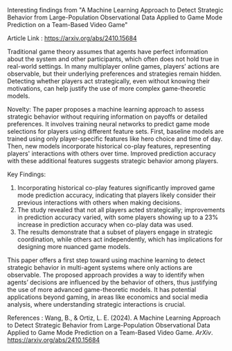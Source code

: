 
Interesting findings from "A Machine Learning Approach to Detect Strategic Behavior from Large-Population Observational Data Applied to Game Mode Prediction on a Team-Based Video Game"

Article Link : https://arxiv.org/abs/2410.15684

Traditional game theory assumes that agents have perfect information about the system and other participants, which often does not hold true in real-world settings. In many multiplayer online games, players’ actions are observable, but their underlying preferences and strategies remain hidden. Detecting whether players act strategically, even without knowing their motivations, can help justify the use of more complex game-theoretic models.

Novelty: The paper proposes a machine learning approach to assess strategic behavior without requiring information on payoffs or detailed preferences. It involves training neural networks to predict game mode selections for players using different feature sets. First, baseline models are trained using only player-specific features like hero choice and time of day. Then, new models incorporate historical co-play features, representing players' interactions with others over time. Improved prediction accuracy with these additional features suggests strategic behavior among players.

Key Findings:

1. Incorporating historical co-play features significantly improved game mode prediction accuracy, indicating that players likely consider their previous interactions with others when making decisions.
2. The study revealed that not all players acted strategically; improvements in prediction accuracy varied, with some players showing up to a 23% increase in prediction accuracy when co-play data was used.
3. The results demonstrate that a subset of players engage in strategic coordination, while others act independently, which has implications for designing more nuanced game models.

This paper offers a first step toward using machine learning to detect strategic behavior in multi-agent systems where only actions are observable. The proposed approach provides a way to identify when agents’ decisions are influenced by the behavior of others, thus justifying the use of more advanced game-theoretic models. It has potential applications beyond gaming, in areas like economics and social media analysis, where understanding strategic interactions is crucial.

References : Wang, B., & Ortiz, L. E. (2024). A Machine Learning Approach to Detect Strategic Behavior from Large-Population Observational Data Applied to Game Mode Prediction on a Team-Based Video Game. _ArXiv_. https://arxiv.org/abs/2410.15684